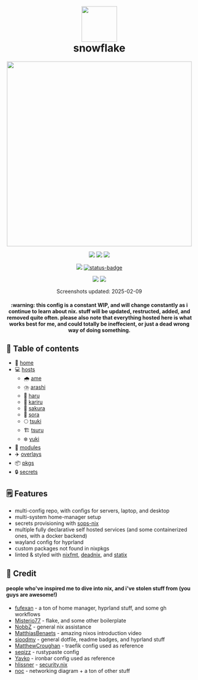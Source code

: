 <div align="center">
<h1>
<img width="96" src="https://files.artturin.com/files/nixoscolorful.svg"></img> <br>
  snowflake
</h1>
</h2><img src="https://raw.githubusercontent.com/catppuccin/catppuccin/main/assets/palette/macchiato.png" width="500" />
<p></p>
  <img src="https://img.shields.io/github/stars/notohh/snowflake?color=f5c2e7&labelColor=303446&style=for-the-badge&logo=starship&logoColor=f5c2e7">
  <img src="https://img.shields.io/github/repo-size/notohh/snowflake?color=fab387&labelColor=303446&style=for-the-badge&logo=github&logoColor=fab387">
  <img src="https://img.shields.io/static/v1.svg?style=for-the-badge&label=License&message=MIT&colorA=313244&colorB=cba6f7&logo=unlicense&logoColor=ca9ee6&"/>
 <p></p>
<img src="https://builtwithnix.org/badge.svg">
<a href="https://ci.flake.sh/repos/9" target="_blank">
  <img src="https://ci.flake.sh/api/badges/9/status.svg" alt="status-badge" />
</a>
 <p></p>
<img src="https://i.imgur.com/G34pKzL.png"></img>
<img src="https://i.imgur.com/TbveB7E.png"></img>
<p>
  Screenshots updated: 2025-02-09
</p>
<h4>
  :warning: this config is a constant WIP,
  and will change constantly as i continue to learn about nix. stuff will be updated, restructed, added, and removed quite often. please also note that everything hosted here is what works best for me,   and could totally be ineffecient, or just a dead wrong way of doing something.</h4>
</div>

## :open_book: Table of contents

- :house_with_garden: [home](home)
- :computer: [hosts](hosts)
  - :cloud_with_rain: [ame](hosts/ame)
  - :cloud_with_lightning_and_rain: [arashi](hosts/arashi)
  - :hibiscus: [haru](hosts/haru)
  - :satellite: [kariru](hosts/kariru)
  - :cherry_blossom: [sakura](hosts/sakura)
  - :milky_way: [sora](hosts/sora)
  - :full_moon: [tsuki](hosts/tsuki)
  - :building_construction: [tsuru](hosts/tsuru)
  - :snowflake: [yuki](hosts/yuki)
- :electric_plug: [modules](modules)
- :airplane: [overlays](overlays)
- :package: [pkgs](pkgs)
- :lock: [secrets](secrets)

## :spiral_notepad: Features

- multi-config repo, with configs for servers, laptop, and desktop
- multi-system home-manager setup
- secrets provisioning with [sops-nix](https://github.com/Mic92/sops-nix)
- multiple fully declarative self hosted services (and some containerized ones, with a docker backend)
- wayland config for hyprland
- custom packages not found in nixpkgs
- linted & styled with [nixfmt](https://github.com/NixOS/nixfmt), [deadnix](https://github.com/astro/deadnix), and [statix](https://github.com/nerdypepper/statix)

## :busts_in_silhouette: Credit

#### people who've inspired me to dive into nix, and i've stolen stuff from (you guys are awesome!)

- [fufexan](https://github.com/fufexan) - a ton of home manager, hyprland stuff, and some gh workflows
- [Misterio77](https://github.com/Misterio77) - flake, and some other boilerplate
- [NobbZ](https://github.com/NobbZ) - general nix assistance
- [MatthiasBenaets](https://github.com/MatthiasBenaets) - amazing nixos introduction video
- [sioodmy](https://github.com/sioodmy) - general dotfile, readme badges, and hyprland stuff
- [MatthewCroughan](https://github.com/MatthewCroughan) - traefik config used as reference
- [seqizz](https://github.com/seqizz/nixos-config/blob/3ee51f406a8c7aa3afde9cdee97a43641b2ed2ef/modules/server/rustypaste.nix) - rustypaste config
- [Yavko](https://github.com/yavko) - ironbar config used as reference
- [hlissner](https://github.com/hlissner) - [security.nix](modules/security.nix)
- [noc](https://git.flake.sh/noc) - networking diagram + a ton of other stuff
